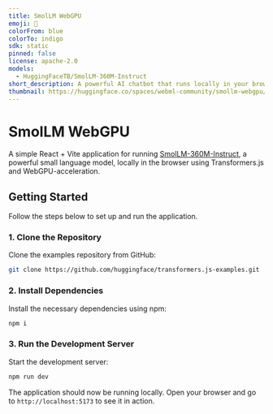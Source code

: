 ```yaml
---
title: SmolLM WebGPU
emoji: 🤏
colorFrom: blue
colorTo: indigo
sdk: static
pinned: false
license: apache-2.0
models:
  - HuggingFaceTB/SmolLM-360M-Instruct
short_description: A powerful AI chatbot that runs locally in your browser
thumbnail: https://huggingface.co/spaces/webml-community/smollm-webgpu/resolve/main/banner.png
---
```


# SmolLM WebGPU

A simple React + Vite application for running [SmolLM-360M-Instruct](https://huggingface.co/HuggingFaceTB/SmolLM-360M-Instruct), a powerful small language model, locally in the browser using Transformers.js and WebGPU-acceleration.

## Getting Started

Follow the steps below to set up and run the application.

### 1. Clone the Repository

Clone the examples repository from GitHub:

```sh
git clone https://github.com/huggingface/transformers.js-examples.git
```

### 2. Install Dependencies

Install the necessary dependencies using npm:

```sh
npm i
```

### 3. Run the Development Server

Start the development server:

```sh
npm run dev
```

The application should now be running locally. Open your browser and go to `http://localhost:5173` to see it in action.
